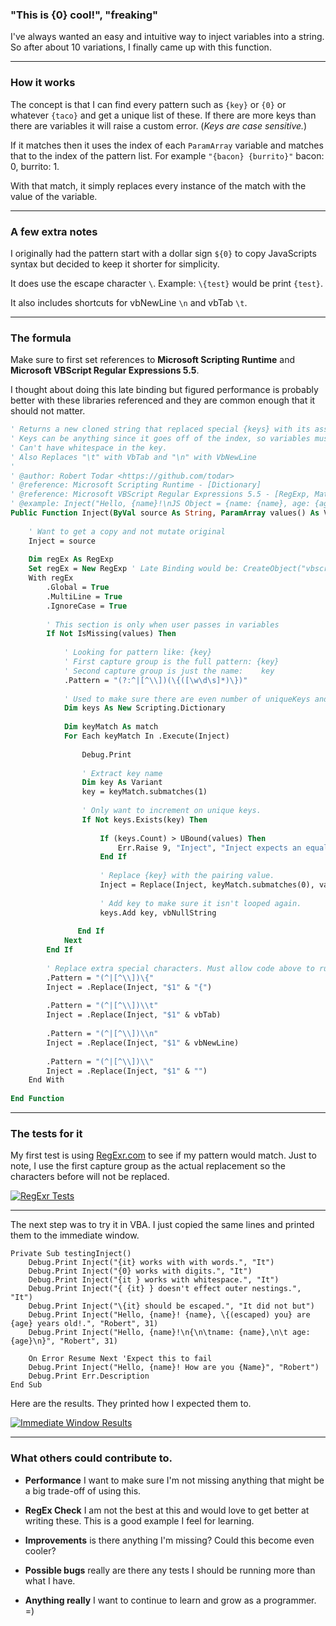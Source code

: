 ### "This is {0} cool!", "freaking"

I've always wanted an easy and intuitive way to inject variables into a string. So after about 10 variations, I finally came up with this function.

---

### How it works

The concept is that I can find every pattern such as `{key}` or `{0}` or whatever `{taco}` and get a unique list of these. If there are more keys than there are variables it will raise a custom error. (*Keys are case sensitive.*)

If it matches then it uses the index of each `ParamArray` variable and matches that to the index of the pattern list. For example `"{bacon} {burrito}"` bacon: 0, burrito: 1.

With that match, it simply replaces every instance of the match with the value of the variable.

---

### A few extra notes

I originally had the pattern start with a dollar sign `${0}` to copy JavaScripts syntax but decided to keep it shorter for simplicity.

It does use the escape character `\`. Example: `\{test}` would be print `{test}`.

It also includes shortcuts for vbNewLine `\n` and vbTab `\t`.

---

### The formula

Make sure to first set references to **Microsoft Scripting Runtime** and **Microsoft VBScript Regular Expressions 5.5**.

I thought about doing this late binding but figured performance is probably better with these libraries referenced and they are common enough that it should not matter.

```vb
' Returns a new cloned string that replaced special {keys} with its associated pair value.
' Keys can be anything since it goes off of the index, so variables must be in proper order!
' Can't have whitespace in the key.
' Also Replaces "\t" with VbTab and "\n" with VbNewLine
'
' @author: Robert Todar <https://github.com/todar>
' @reference: Microsoft Scripting Runtime - [Dictionary]
' @reference: Microsoft VBScript Regular Expressions 5.5 - [RegExp, Match]
' @example: Inject("Hello, {name}!\nJS Object = {name: {name}, age: {age}}\n", "Robert", 31)
Public Function Inject(ByVal source As String, ParamArray values() As Variant) As String
    
    ' Want to get a copy and not mutate original
    Inject = source
    
    Dim regEx As RegExp
    Set regEx = New RegExp ' Late Binding would be: CreateObject("vbscript.regexp")
    With regEx
        .Global = True
        .MultiLine = True
        .IgnoreCase = True
        
        ' This section is only when user passes in variables
        If Not IsMissing(values) Then
            
            ' Looking for pattern like: {key}
            ' First capture group is the full pattern: {key}
            ' Second capture group is just the name:    key
            .Pattern = "(?:^|[^\\])(\{([\w\d\s]*)\})"
            
            ' Used to make sure there are even number of uniqueKeys and values.
            Dim keys As New Scripting.Dictionary
            
            Dim keyMatch As match
            For Each keyMatch In .Execute(Inject)
                
                Debug.Print
                
                ' Extract key name
                Dim key As Variant
                key = keyMatch.submatches(1)
                
                ' Only want to increment on unique keys.
                If Not keys.Exists(key) Then
                    
                    If (keys.Count) > UBound(values) Then
                        Err.Raise 9, "Inject", "Inject expects an equal amount of keys to values. Keys found: " & Join(keys.keys, ", ") & ", " & key
                    End If
                    
                    ' Replace {key} with the pairing value.
                    Inject = Replace(Inject, keyMatch.submatches(0), values(keys.Count))
                    
                    ' Add key to make sure it isn't looped again.
                    keys.Add key, vbNullString
                    
               End If
            Next
        End If
        
        ' Replace extra special characters. Must allow code above to run first!
        .Pattern = "(^|[^\\])\{"
        Inject = .Replace(Inject, "$1" & "{")
    
        .Pattern = "(^|[^\\])\\t"
        Inject = .Replace(Inject, "$1" & vbTab)
        
        .Pattern = "(^|[^\\])\\n"
        Inject = .Replace(Inject, "$1" & vbNewLine)
        
        .Pattern = "(^|[^\\])\\"
        Inject = .Replace(Inject, "$1" & "")
    End With
    
End Function
```


---

### The tests for it

My first test is using [RegExr.com](https://regexr.com/4i4r7) to see if my pattern would match. Just to note, I use the first capture group as the actual replacement so the characters before will not be replaced.

[![RegExr Tests][1]][1]

---

The next step was to try it in VBA. I just copied the same lines and printed them to the immediate window.

```vba
Private Sub testingInject()
    Debug.Print Inject("{it} works with with words.", "It")
    Debug.Print Inject("{0} works with digits.", "It")
    Debug.Print Inject("{it } works with whitespace.", "It")
    Debug.Print Inject("{ {it} } doesn't effect outer nestings.", "It")
    Debug.Print Inject("\{it} should be escaped.", "It did not but")
    Debug.Print Inject("Hello, {name}! {name}, \{(escaped) you} are {age} years old!.", "Robert", 31)
    Debug.Print Inject("Hello, {name}!\n{\n\tname: {name},\n\t age: {age}\n}", "Robert", 31)
    
    On Error Resume Next 'Expect this to fail
    Debug.Print Inject("Hello, {name}! How are you {Name}", "Robert")
    Debug.Print Err.Description
End Sub
```

Here are the results. They printed how I expected them to.

[![Immediate Window Results][2]][2]

---

### What others could contribute to.

- **Performance** I want to make sure I'm not missing anything that might be a big trade-off of using this.
- **RegEx Check** I am not the best at this and would love to get better at writing these. This is a good example I feel for learning.
- **Improvements** is there anything I'm missing? Could this become even cooler?
- **Possible bugs** really are there any tests I should be running more than what I have.
- **Anything really** I want to continue to learn and grow as a programmer. =)


  [1]: https://i.stack.imgur.com/XTSX7.png
  [2]: https://i.stack.imgur.com/nhN4s.png
